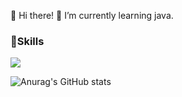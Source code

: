<!--
**nayu1105/nayu1105** is a ✨ _special_ ✨ repository because its `README.md` (this file) appears on your GitHub profile.

Here are some ideas to get you started:

- 🔭 I’m currently working on ...
- 🌱 I’m currently learning ...
- 👯 I’m looking to collaborate on ...
- 🤔 I’m looking for help with ...
- 💬 Ask me about ...
- 📫 How to reach me: ...
- 😄 Pronouns: ...
- ⚡ Fun fact: ...
-->

👋 Hi there!
🌱 I’m currently learning java. 

### 💪Skills

<img src="https://img.shields.io/badge/JavaScript-F7DF1E?style=flat-square&logo=JavaScript&logoColor=white"/>


![Anurag's GitHub stats](https://github-readme-stats.vercel.app/api?username=nayu1105&show_icons=true&theme=radical)
